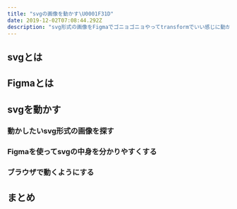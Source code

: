```yaml
---
title: "svgの画像を動かす\U0001F31D"
date: 2019-12-02T07:08:44.292Z
description: "svg形式の画像をFigmaでゴニョゴニョやってtransformでいい感じに動かしたい\U0001F525"
---
```

## svgとは

## Figmaとは

## svgを動かす
### 動かしたいsvg形式の画像を探す
### Figmaを使ってsvgの中身を分かりやすくする
### ブラウザで動くようにする

## まとめ

